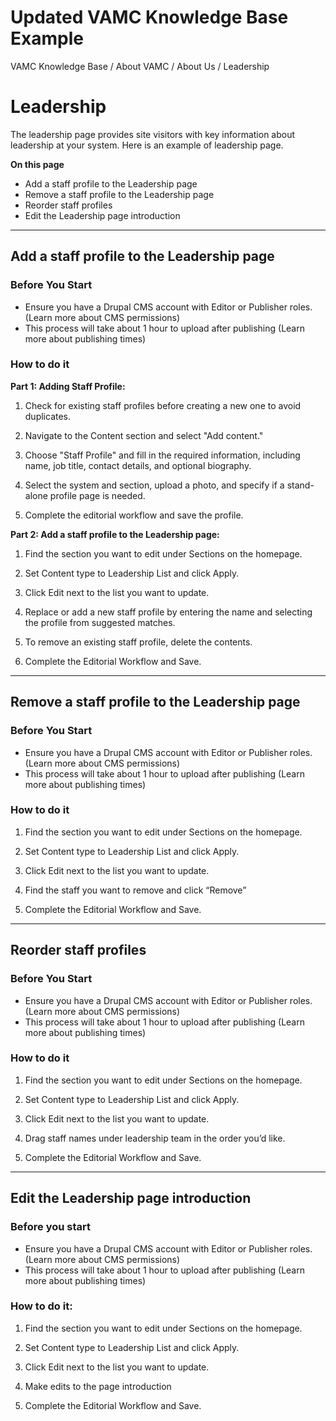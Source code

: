 # Updated VAMC Knowledge Base Example

VAMC Knowledge Base / About VAMC / About Us / Leadership

# Leadership

The leadership page provides site visitors with key information about leadership at your system. Here is an example of leadership page.

**On this page**

- Add a staff profile to the Leadership page
- Remove a staff profile to the Leadership page
- Reorder staff profiles
- Edit the Leadership page introduction

---

## **Add a staff profile to the Leadership page**

### **Before You Start**

- Ensure you have a Drupal CMS account with Editor or Publisher roles. (Learn more about CMS permissions)
- This process will take about 1 hour to upload after publishing (Learn more about publishing times)

### How to do it

**Part 1: Adding Staff Profile:**

1. Check for existing staff profiles before creating a new one to avoid duplicates.

2. Navigate to the Content section and select "Add content."

3. Choose "Staff Profile" and fill in the required information, including name, job title, contact details, and optional biography.

4. Select the system and section, upload a photo, and specify if a stand-alone profile page is needed.

5. Complete the editorial workflow and save the profile.

**Part 2: Add a staff profile to the Leadership page:**

1. Find the section you want to edit under Sections on the homepage.

2. Set Content type to Leadership List and click Apply.

3. Click Edit next to the list you want to update.

4. Replace or add a new staff profile by entering the name and selecting the profile from suggested matches.

5. To remove an existing staff profile, delete the contents.

6. Complete the Editorial Workflow and Save.

---

## **Remove a staff profile to the Leadership page**

### **Before You Start**

- Ensure you have a Drupal CMS account with Editor or Publisher roles. (Learn more about CMS permissions)
- This process will take about 1 hour to upload after publishing (Learn more about publishing times)

### How to do it

1. Find the section you want to edit under Sections on the homepage.

2. Set Content type to Leadership List and click Apply.

3. Click Edit next to the list you want to update.

4. Find the staff you want to remove and click “Remove”

5. Complete the Editorial Workflow and Save.

---

## **Reorder staff profiles**

### **Before You Start**

- Ensure you have a Drupal CMS account with Editor or Publisher roles. (Learn more about CMS permissions)
- This process will take about 1 hour to upload after publishing (Learn more about publishing times)

### How to do it

1. Find the section you want to edit under Sections on the homepage.

2. Set Content type to Leadership List and click Apply.

3. Click Edit next to the list you want to update.

4. Drag staff names under leadership team in the order you’d like.

5. Complete the Editorial Workflow and Save.

---

## **Edit the Leadership page introduction**

### **Before you start**

- Ensure you have a Drupal CMS account with Editor or Publisher roles. (Learn more about CMS permissions)
- This process will take about 1 hour to upload after publishing (Learn more about publishing times)

### How to do it:

1. Find the section you want to edit under Sections on the homepage.

2. Set Content type to Leadership List and click Apply.

3. Click Edit next to the list you want to update.

4. Make edits to the page introduction

5. Complete the Editorial Workflow and Save.